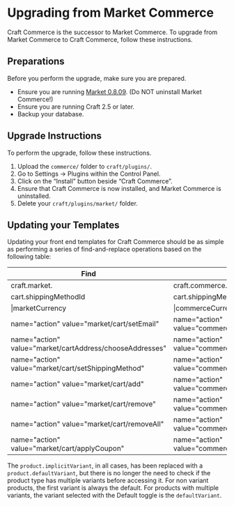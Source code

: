 # Upgrading from Market Commerce

Craft Commerce is the successor to Market Commerce. To upgrade from Market Commerce to Craft Commerce, follow these instructions.

## Preparations

Before you perform the upgrade, make sure you are prepared.

* Ensure you are running [Market 0.8.09](https://www.dropbox.com/s/anue7ts5enp327q/market-0.8.09.zip?dl=1). (Do NOT uninstall Market Commerce!)
* Ensure you are running Craft 2.5 or later.
* Backup your database.

## Upgrade Instructions

To perform the upgrade, follow these instructions.

1. Upload the `commerce/` folder to `craft/plugins/`.
2. Go to Settings → Plugins within the Control Panel.
3. Click on the “Install” button beside “Craft Commerce”.
4. Ensure that Craft Commerce is now installed, and Market Commerce is uninstalled.
5. Delete your `craft/plugins/market/` folder.

## Updating your Templates

Updating your front end templates for Craft Commerce should be as simple as performing a series of find-and-replace operations based on the following table:

Find | Replace
-----|--------
craft.market. | craft.commerce.
cart.shippingMethodId | cart.shippingMethodHandle
\|marketCurrency | \|commerceCurrency
name="action" value="market/cart/setEmail" | name="action" value="commerce/cart/updateCart"
name="action" value="market/cartAddress/chooseAddresses" | name="action" value="commerce/cart/updateCart"
name="action" value="market/cart/setShippingMethod" | name="action" value="commerce/cart/updateCart"
name="action" value="market/cart/add" | name="action" value="commerce/cart/updateCart"
name="action" value="market/cart/remove" | name="action" value="commerce/cart/removeLineItem"
name="action" value="market/cart/removeAll" | name="action" value="commerce/cart/removeAllLineItems"
name="action" value="market/cart/applyCoupon" | name="action" value="commerce/cart/updateCart"

The `product.implicitVariant`, in all cases, has been replaced with a `product.defaultVariant`, but there is no longer the need to check if the product type has multiple variants before accessing it. For non variant products, the first variant is always the default. For products with multiple variants, the variant selected with the Default toggle is the `defaultVariant`.
